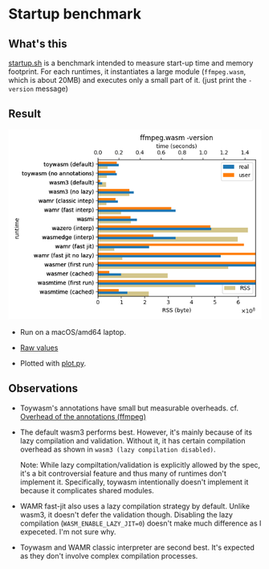 # Startup benchmark

## What's this

[startup.sh](./startup.sh) is a benchmark intended to measure
start-up time and memory footprint.
For each runtimes, it instantiates a large module (`ffmpeg.wasm`,
which is about 20MB) and executes only a small part of it. (just
print the `-version` message)

## Result

![Result](./startup.png)

* Run on a macOS/amd64 laptop.

* [Raw values](./startup.txt)

* Plotted with [plot.py](./plot.py).

## Observations

* Toywasm's annotations have small but measurable overheads.
  cf. [Overhead of the annotations (ffmpeg)](../README.md#ffmpeg)

* The default wasm3 performs best. However,
  it's mainly because of its lazy compilation and validation.
  Without it, it has certain compilation overhead as shown in
  `wasm3 (lazy compilation disabled)`.

  Note: While lazy compiltation/validation is explicitly allowed by the spec,
  it's a bit controversial feature and thus many of runtimes don't implement
  it. Specifically, toywasm intentionally doesn't implement it because it
  complicates shared modules.

* WAMR fast-jit also uses a lazy compilation strategy by default.
  Unlike wasm3, it doesn't defer the validation though. Disabling
  the lazy compilation (`WASM_ENABLE_LAZY_JIT=0`) doesn't make much
  difference as I expeceted. I'm not sure why.

* Toywasm and WAMR classic interpreter are second best.
  It's expected as they don't involve complex compilation processes.
